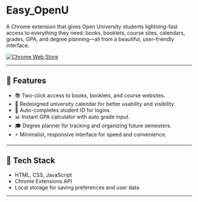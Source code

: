 # Easy_OpenU

A Chrome extension that gives Open University students lightning-fast access to everything they need: books, booklets, course sites, calendars, grades, GPA, and degree planning—all from a beautiful, user-friendly interface.

[![Chrome Web Store](https://img.shields.io/chrome-web-store/v/fnngffcjbcgnecomoaedkcagihkldebf.svg)](https://chromewebstore.google.com/detail/easyu/fnngffcjbcgnecomoaedkcagihkldebf)

---

## 🎯 Features

- 📚 Two-click access to books, booklets, and course websites.
- 📅 Redesigned university calendar for better usability and visibility.
- 🔐 Auto-completes student ID for logins.
- 📊 Instant GPA calculator with auto grade input.
- 🎓 Degree planner for tracking and organizing future semesters.
- ⚡ Minimalist, responsive interface for speed and convenience.

---

## 🧰 Tech Stack

- HTML, CSS, JavaScript
- Chrome Extensions API
- Local storage for saving preferences and user data

---

